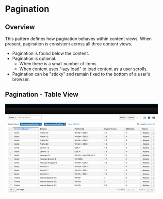 # Pagination

## Overview

This pattern defines how pagination behaves within content views. When present, pagination is consistent across all three content views.

* Pagination is found below the content.
* Pagination is optional.
  * When there is a small number of items.
  * When content uses "lazy load" to load content as a user scrolls.
* Pagination can be "sticky" and remain fixed to the bottom of a user's browser.

## Pagination - Table View

![Pagination Overview](img/pagination_overview.png)
